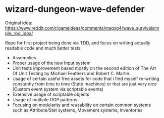 # wizard-dungeon-wave-defender
Original idea: https://www.reddit.com/r/gameideas/comments/maqxg4/wave_survivalsimple_rpg_idea/

Repo for first project being done via TDD, and focus on writing actually readable code and much better tests
- Assemblies
- Proper usage of the new Input system
- Unit tests improvement based mostly on the second edition of The Art Of Unit Testing by Michael Feathers and Robert C. Martin.
- Usage of certain useful free assets for code that i find myself re-writing constantly from time to time (State machines) or that are just very nice (Custom event system via scriptable events)
- Extensive usage of scriptable objects
- Usage of multiple OOP patterns
- Focusing on modularity and reusability on certain common systems such as Attribute/Stat systems, Movement systems, Inventories
